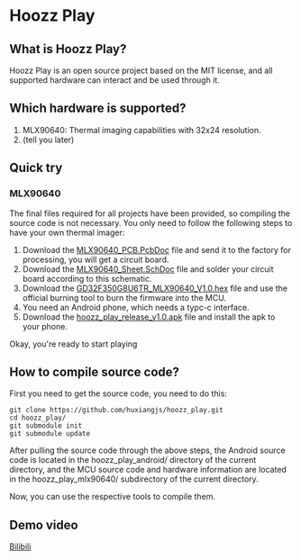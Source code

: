 # Hoozz Play

## What is Hoozz Play?

Hoozz Play is an open source project based on the MIT license, and all supported hardware can interact and be used through it.

## Which hardware is supported?

1. MLX90640: Thermal imaging capabilities with 32x24 resolution.
2. (tell you later)

## Quick try

### MLX90640

The final files required for all projects have been provided, so compiling the source code is not necessary. You only need to follow the following steps to have your own thermal imager:

1. Download the [MLX90640_PCB.PcbDoc](https://github.com/huxiangjs/hoozz_play_mlx90640/blob/master/PCB/MLX90640_PCB.PcbDoc) file and send it to the factory for processing, you will get a circuit board.
2. Download the [MLX90640_Sheet.SchDoc](https://github.com/huxiangjs/hoozz_play_mlx90640/blob/master/PCB/MLX90640_Sheet.SchDoc) file and solder your circuit board according to this schematic.
3. Download the [GD32F350G8U6TR_MLX90640_V1.0.hex](https://github.com/huxiangjs/hoozz_play_mlx90640/releases/download/v1.0/GD32F350G8U6TR_MLX90640_V1.0.hex) file and use the official burning tool to burn the firmware into the MCU.
4. You need an Android phone, which needs a typc-c interface.
5. Download the [hoozz_play_release_v1.0.apk](https://github.com/huxiangjs/hoozz_play_android/releases/download/v1.0/hoozz_play_release_v1.0.apk) file and install the apk to your phone.

Okay, you're ready to start playing

## How to compile source code?

First you need to get the source code, you need to do this:
```shell
git clone https://github.com/huxiangjs/hoozz_play.git
cd hoozz_play/
git submodule init
git submodule update
```

After pulling the source code through the above steps, the Android source code is located in the hoozz_play_android/ directory of the current directory, and the MCU source code and hardware information are located in the hoozz_play_mlx90640/ subdirectory of the current directory.

Now, you can use the respective tools to compile them.

## Demo video

[Bilibili](https://www.bilibili.com/video/BV1qh4y1v7mr/)


